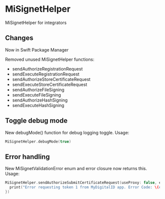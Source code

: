 
# MiSignetHelper
MiSignetHelper for integrators

## Changes
Now in Swift Package Manager

Removed unused MiSignetHelper functions:
- sendAuthorizeRegistrationRequest
- sendExecuteRegistrationRequest
- sendAuthorizeStoreCertificateRequest
- sendExecuteStoreCertificateRequest
- sendAuthorizeFileSigning
- sendExecuteFileSigning
- sendAuthorizeHashSigning
- sendExecuteHashSigning

## Toggle debug mode
New debugMode() function for debug logging toggle.
Usage:
```swift
MiSignetHelper.debugMode(true)
```

## Error handling
New MiSignetValidationError enum and error closure now returns this. Usage:
```swift
MiSignetHelper.sendAuthorizeSubmitCertificateRequest(useProxy: false, errorHandler: { errorCode in
  print("Error requesting token 1 from MyDigitalID app. Error Code: \(errorCode)")
})
```

